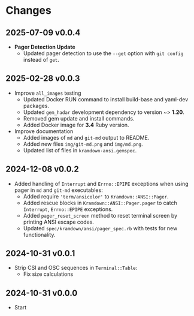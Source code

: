 # Changes

## 2025-07-09 v0.0.4

* **Pager Detection Update**
  + Updated pager detection to use the `--get` option with `git config` instead
    of `get`.

## 2025-02-28 v0.0.3

* Improve `all_images` testing
    * Updated Docker RUN command to install build-base and yaml-dev packages.
    * Updated `gem_hadar` development dependency to version ~> **1.20**.
    * Removed gem update and install commands.
    * Added Docker image for **3.4** Ruby version.
* Improve documentation
    * Added images of `md` and `git-md` output to README.
    * Added new files `img/git-md.png` and `img/md.png`.
    * Updated list of files in `kramdown-ansi.gemspec`.

## 2024-12-08 v0.0.2

* Added handling of `Interrupt` and `Errno::EPIPE` exceptions when using pager in `md` and `git-md` executables:
  * Added require `'term/ansicolor'` to `Kramdown::ANSI::Pager`.
  * Added rescue blocks in `Kramdown::ANSI::Pager.pager` to catch `Interrupt`, `Errno::EPIPE` exceptions.
  * Added `pager_reset_screen` method to reset terminal screen by printing ANSI escape codes.
  * Updated `spec/kramdown/ansi/pager_spec.rb` with tests for new functionality.

## 2024-10-31 v0.0.1

* Strip CSI and OSC sequences in `Terminal::Table`:
  + Fix size calculations

## 2024-10-31 v0.0.0

  * Start
